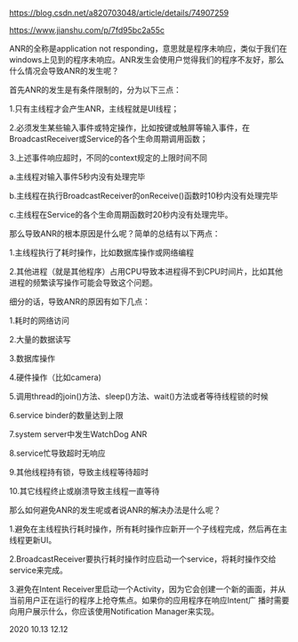 https://blog.csdn.net/a820703048/article/details/74907259

https://www.jianshu.com/p/7fd95bc2a55c

ANR的全称是application not responding，意思就是程序未响应，类似于我们在windows上见到的程序未响应。ANR发生会使用户觉得我们的程序不友好，那么什么情况会导致ANR的发生呢？

首先ANR的发生是有条件限制的，分为以下三点：

1.只有主线程才会产生ANR，主线程就是UI线程；

2.必须发生某些输入事件或特定操作，比如按键或触屏等输入事件，在BroadcastReceiver或Service的各个生命周期调用函数；

3.上述事件响应超时，不同的context规定的上限时间不同

  a.主线程对输入事件5秒内没有处理完毕

  b.主线程在执行BroadcastReceiver的onReceive()函数时10秒内没有处理完毕

  c.主线程在Service的各个生命周期函数时20秒内没有处理完毕。

那么导致ANR的根本原因是什么呢？简单的总结有以下两点：

1.主线程执行了耗时操作，比如数据库操作或网络编程

2.其他进程（就是其他程序）占用CPU导致本进程得不到CPU时间片，比如其他进程的频繁读写操作可能会导致这个问题。

细分的话，导致ANR的原因有如下几点：

1.耗时的网络访问

2.大量的数据读写

3.数据库操作

4.硬件操作（比如camera)

5.调用thread的join()方法、sleep()方法、wait()方法或者等待线程锁的时候

6.service binder的数量达到上限

7.system server中发生WatchDog ANR

8.service忙导致超时无响应

9.其他线程持有锁，导致主线程等待超时

10.其它线程终止或崩溃导致主线程一直等待

那么如何避免ANR的发生呢或者说ANR的解决办法是什么呢？

1.避免在主线程执行耗时操作，所有耗时操作应新开一个子线程完成，然后再在主线程更新UI。

2.BroadcastReceiver要执行耗时操作时应启动一个service，将耗时操作交给service来完成。

3.避免在Intent Receiver里启动一个Activity，因为它会创建一个新的画面，并从当前用户正在运行的程序上抢夺焦点。如果你的应用程序在响应Intent广 播时需要向用户展示什么，你应该使用Notification Manager来实现。



2020 10.13 12.12
